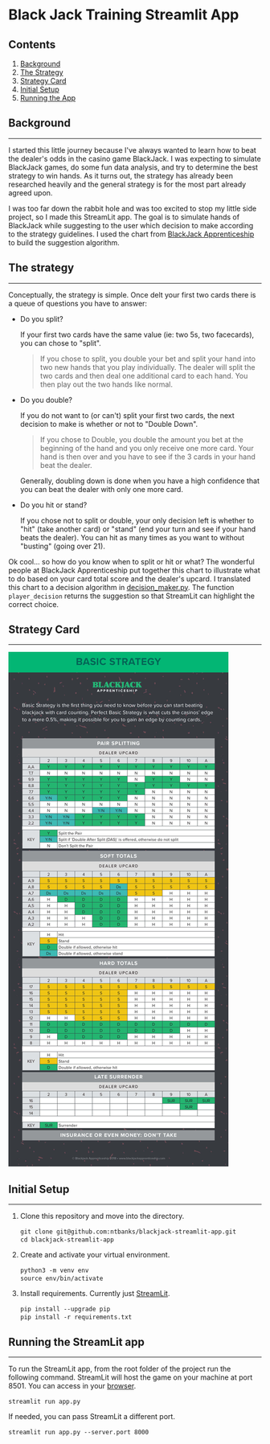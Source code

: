 # Black Jack Training Streamlit App

## Contents

1. [Background](#background)
2. [The Strategy](#the-strategy)
3. [Strategy Card](#strategy-card)
4. [Initial Setup](#initial-setup)
5. [Running the App](#running-the-streamlit-app)


## Background
---
I started this little journey because I've always wanted to learn how to beat the dealer's odds in the casino game BlackJack.  I was expecting to simulate BlackJack games, do some fun data analysis, and try to determine the best strategy to win hands. As it turns out, the strategy has already been researched heavily and the general strategy is for the most part already agreed upon.

I was too far down the rabbit hole and was too excited to stop my little side project, so I made this StreamLit app. The goal is to simulate hands of BlackJack while suggesting to the user which decision to make according to the strategy guidelines. I used the chart from [BlackJack Apprenticeship](https://www.blackjackapprenticeship.com/blackjack-strategy-charts/) to build the suggestion algorithm. 

## The strategy
---
Conceptually, the strategy is simple. Once delt your first two cards there is a queue of questions you have to answer:

- Do you split?

    If your first two cards have the same value (ie: two 5s, two facecards), you can chose to "split". 

    >If you chose to split, you double your bet and split your hand into two new hands that you play individually. The dealer will split the two cards and then deal one additional card to each hand. You then play out the two hands like normal.

- Do you double?
    
    If you do not want to (or can't) split your first two cards, the next decision to make is whether or not to "Double Down".

    >If you chose to Double, you double the amount you bet at the beginning of the hand and you only receive one more card. Your hand is then over and you have to see if the 3 cards in your hand beat the dealer. 

    Generally, doubling down is done when you have a high confidence that you can beat the dealer with only one more card. 

- Do you hit or stand?

    If you chose not to split or double, your only decision left is whether to "hit" (take another card) or "stand" (end your turn and see if your hand beats the dealer). You can hit as many times as you want to without "busting" (going over 21).

Ok cool... so how do you know when to split or hit or what? The wonderful people at BlackJack Apprenticeship put together this chart to illustrate what to do based on your card total score and the dealer's upcard. I translated this chart to a decision algorithm in [decision_maker.py](/casino/decision_maker.py). The function `player_decision` returns the suggestion so that StreamLit can highlight the correct choice.


## Strategy Card
---
![BlackJack Basic Strategy guide.](/assets/img/BJA_Basic_Strategy.jpeg)


## Initial Setup
---

1. Clone this repository and move into the directory.

    ```shell
    git clone git@github.com:ntbanks/blackjack-streamlit-app.git
    cd blackjack-streamlit-app
    ```

2. Create and activate your virtual environment.

    ```shell
    python3 -m venv env
    source env/bin/activate
    ```

3. Install requirements. Currently just [StreamLit](https://streamlit.io).

    ```shell
    pip install --upgrade pip
    pip install -r requirements.txt
    ```

## Running the StreamLit app
---
To run the StreamLit app, from the root folder of the project run the following command. StreamLit will host the game on your machine at port 8501. You can access in your [browser](localhost:8501).
```shell
streamlit run app.py
```
If needed, you can pass StreamLit a different port.
```shell
streamlit run app.py --server.port 8000
```
